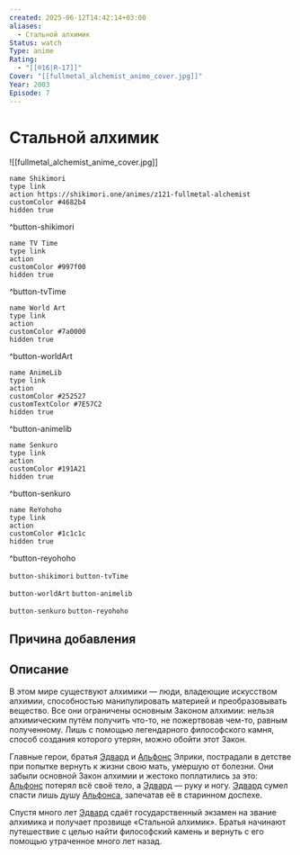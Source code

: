 ```yaml
---
created: 2025-06-12T14:42:14+03:00
aliases:
  - Стальной алхимик
Status: watch
Type: anime
Rating:
  - "[[®️16|R-17]]"
Cover: "[[fullmetal_alchemist_anime_cover.jpg]]"
Year: 2003
Episode: 7
---
```


# Стальной алхимик

![[fullmetal_alchemist_anime_cover.jpg]]


```button
name Shikimori
type link
action https://shikimori.one/animes/z121-fullmetal-alchemist
customColor #4682b4
hidden true
```
^button-shikimori

```button
name TV Time
type link
action 
customColor #997f00
hidden true
```
^button-tvTime

```button
name World Art
type link
action 
customColor #7a0000
hidden true
```
^button-worldArt

```button
name AnimeLib
type link
action 
customColor #252527
customTextColor #7E57C2
hidden true
```
^button-animelib

```button
name Senkuro
type link
action 
customColor #191A21
hidden true
```
^button-senkuro

```button
name ReYohoho
type link
action 
customColor #1c1c1c
hidden true
```
^button-reyohoho



`button-shikimori` `button-tvTime`

`button-worldArt` `button-animelib`

`button-senkuro` `button-reyohoho`



## Причина добавления




## Описание

В этом мире существуют алхимики — люди, владеющие искусством алхимии, способностью манипулировать материей и преобразовывать вещество. Все они ограничены основным Законом алхимии: нельзя алхимическим путём получить что-то, не пожертвовав чем-то, равным полученному. Лишь с помощью легендарного философского камня, способ создания которого утерян, можно обойти этот Закон.

Главные герои, братья [Эдвард](https://shikimori.one/characters/11-edward-elric) и [Альфонс](https://shikimori.one/characters/12-alphonse-elric) Элрики, пострадали в детстве при попытке вернуть к жизни свою мать, умершую от болезни. Они забыли основной Закон алхимии и жестоко поплатились за это: [Альфонс](https://shikimori.one/characters/12-alphonse-elric) потерял всё своё тело, а [Эдвард](https://shikimori.one/characters/11-edward-elric) — руку и ногу. [Эдвард](https://shikimori.one/characters/11-edward-elric) сумел спасти лишь душу [Альфонса](https://shikimori.one/characters/12-alphonse-elric), запечатав её в старинном доспехе.

Спустя много лет [Эдвард](https://shikimori.one/characters/11-edward-elric) сдаёт государственный экзамен на звание алхимика и получает прозвище «Стальной алхимик». Братья начинают путешествие с целью найти философский камень и вернуть с его помощью утраченное много лет назад.

